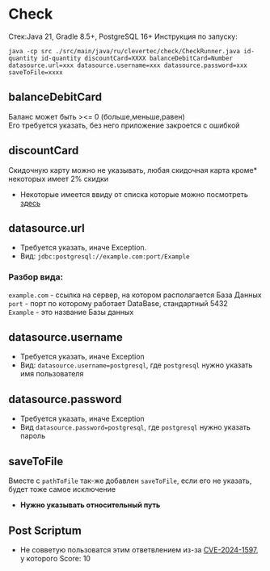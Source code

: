 # Check
Стек:Java 21, Gradle 8.5+, PostgreSQL 16+
Инструкция по запуску: 
```
java -cp src ./src/main/java/ru/clevertec/check/CheckRunner.java id-quantity id-quantity discountCard=XXXX balanceDebitCard=Number datasource.url=ххх datasource.username=ххх datasource.password=ххх saveToFile=xxxx
```
## balanceDebitCard
Баланс может быть ><= 0 (больше,меньше,равен)  
Его требуется указать, без него приложение закроется с ошибкой  
## discountCard
Скидочную карту можно не указывать, любая скидочная карта кроме* некоторых имеет 2% скидки  
* Некоторые имеется ввиду от списка которые можно посмотреть [здесь](https://github.com/DonTMover/Check/blob/entry-core/src/main/resources/discountCards.csv)

[//]: # (## pathToFile)

[//]: # (В этом отвлетвлении от основного кода добавлена поддержка сторонних csv файлов  )

[//]: # (Если данный агрумент не будет указан -> ```throw new BadRequestException```)

[//]: # (* Вам требуется его указать, в нем должна находиться бд содержащщая продукты типо [такого]&#40;https://github.com/DonTMover/Check/blob/entry-file/src/main/resources/products.csv&#41;  )

[//]: # (* **Нужно указывать относительный путь**)

## datasource.url

* Требуется указать, иначе Exception.
* Вид: `jdbc:postgresql://example.com:port/Example`
### Разбор вида:
`example.com` - ссылка на сервер, на котором располагается База Данных  
`port` - порт по которому работает DataBase, стандартный 5432  
`Example` - это название Базы данных


## datasource.username

* Требуется указать, иначе Exception
* Вид: `datasource.username=postgresql`, где `postgresql` нужно указать имя пользователя

## datasource.password

* Требуется указать, иначе Exception
* Вид `datasource.password=postgresql`, где `postgresql` нужно указать пароль

## saveToFile
Вместе с `pathToFile` так-же добавлен `saveToFile`, если его не указать, будет тоже самое исключение
* **Нужно указывать относительный путь**



## Post Scriptum
* Не совветую пользоватся этим ответвлением из-за [CVE-2024-1597](https://cve.mitre.org/cgi-bin/cvename.cgi?name=CVE-2024-1597), у которого Score: 10


[//]: # (## Другие случаи)

[//]: # (* Если аргумент `pathToFile` и `saveToFile` не были переданы, ошибка будет в `result.csv`)

[//]: # (* Если аргумент `pathToFile` не был передан, но был передан `saveToFile`, то ошибка будет в `saveToFile`)

[//]: # (* Если не передан `saveToFile`, то ошибка будет в `result.csv`)